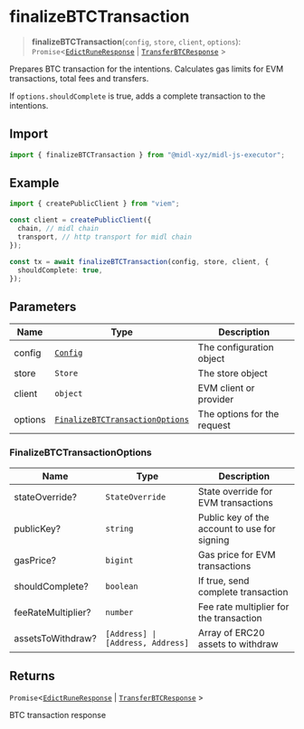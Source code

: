 # finalizeBTCTransaction

> **finalizeBTCTransaction**(`config`, `store`, `client`, `options`): `Promise`\<[`EdictRuneResponse`](../../bitcoin/actions//edictRune.md#edictruneresponse) \| [`TransferBTCResponse`](../../bitcoin/actions/transferBTC.md#transferbtcresponse) \>

Prepares BTC transaction for the intentions.
Calculates gas limits for EVM transactions, total fees and transfers.

If `options.shouldComplete` is true, adds a complete transaction to the intentions.

## Import

```ts
import { finalizeBTCTransaction } from "@midl-xyz/midl-js-executor";
```

## Example

```ts
import { createPublicClient } from "viem";

const client = createPublicClient({
  chain, // midl chain
  transport, // http transport for midl chain
});

const tx = await finalizeBTCTransaction(config, store, client, {
  shouldComplete: true,
});
```

## Parameters

| Name    | Type                                                                       | Description                 |
| ------- | -------------------------------------------------------------------------- | --------------------------- |
| config  | [`Config`](../../bitcoin/configuration.md#creating-a-configuration-object) | The configuration object    |
| store   | `Store`                                                                    | The store object            |
| client  | `object`                                                                   | EVM client or provider      |
| options | [`FinalizeBTCTransactionOptions`](#finalizebtctransactionoptions)          | The options for the request |

### FinalizeBTCTransactionOptions

| Name               | Type                              | Description                                  |
| ------------------ | --------------------------------- | -------------------------------------------- |
| stateOverride?     | `StateOverride`                   | State override for EVM transactions          |
| publicKey?         | `string`                          | Public key of the account to use for signing |
| gasPrice?          | `bigint`                          | Gas price for EVM transactions               |
| shouldComplete?    | `boolean`                         | If true, send complete transaction           |
| feeRateMultiplier? | `number`                          | Fee rate multiplier for the transaction      |
| assetsToWithdraw?  | `[Address] \| [Address, Address]` | Array of ERC20 assets to withdraw            |

## Returns

`Promise`\<[`EdictRuneResponse`](../../bitcoin/actions//edictRune.md#edictruneresponse) \| [`TransferBTCResponse`](../../bitcoin/actions/transferBTC.md#transferbtcresponse) \>

BTC transaction response
